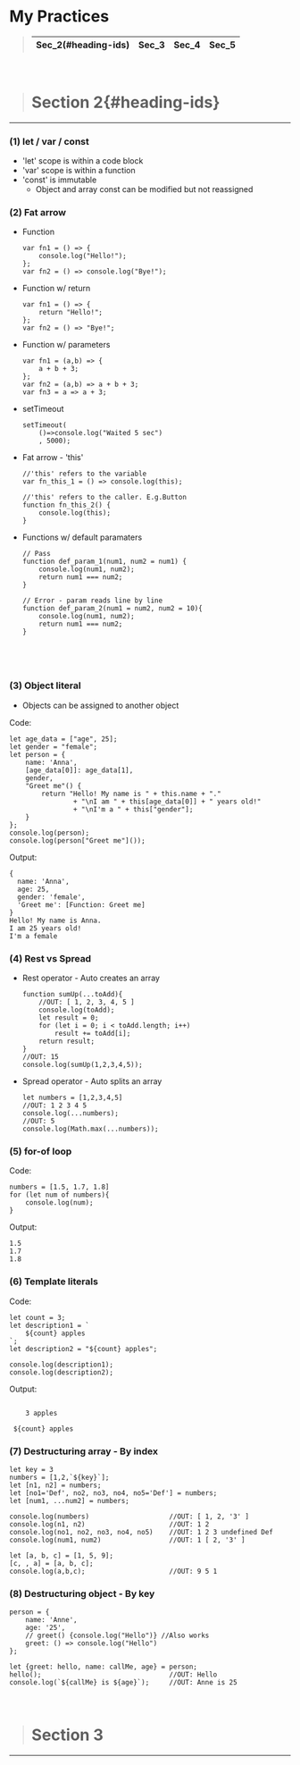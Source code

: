 # My Practices
> | Sec_2(#heading-ids) | Sec_3 | Sec_4 |Sec_5 |
> | -- | -- | -- | -- |
<br>

> <h1>Section 2{#heading-ids}</h1>
---
### **(1) let / var / const**
- 'let' scope is within a code block
- 'var' scope is within a function
- 'const' is immutable
    - Object and array const can be modified but not reassigned

### **(2) Fat arrow**
- Function
    <pre><code>var fn1 = () => {
      console.log("Hello!");
  };
  var fn2 = () => console.log("Bye!");</code></pre>
- Function w/ return
    <pre><code>var fn1 = () => {
      return "Hello!";
  };
  var fn2 = () => "Bye!";</code></pre>
- Function w/ parameters
    <pre><code>var fn1 = (a,b) => {
      a + b + 3;
  };
  var fn2 = (a,b) => a + b + 3;
  var fn3 = a => a + 3;</code></pre>
- setTimeout
    <pre><code>setTimeout( 
      ()=>console.log("Waited 5 sec")
      , 5000);</code></pre>
- Fat arrow - 'this'
    <pre><code>//'this' refers to the variable
  var fn_this_1 = () => console.log(this); 

  //'this' refers to the caller. E.g.Button
  function fn_this_2() {
      console.log(this);
  }</code></pre>
- Functions w/ default paramaters
    <pre><code>// Pass
  function def_param_1(num1, num2 = num1) {
      console.log(num1, num2);
      return num1 === num2;
  }

  // Error - param reads line by line
  function def_param_2(num1 = num2, num2 = 10){
      console.log(num1, num2);
      return num1 === num2;
  }
</code></pre>

### **(3) Object literal**
- Objects can be assigned to another object

Code:
<pre><code>let age_data = ["age", 25];
let gender = "female";
let person = {
    name: 'Anna',
    [age_data[0]]: age_data[1],
    gender,
    "Greet me"() {
        return "Hello! My name is " + this.name + "."
                + "\nI am " + this[age_data[0]] + " years old!"
                + "\nI'm a " + this["gender"];
    }
};
console.log(person);
console.log(person["Greet me"]());</code></pre>
Output:
<pre><code>{
  name: 'Anna',
  age: 25,
  gender: 'female',
  'Greet me': [Function: Greet me]
}
Hello! My name is Anna.
I am 25 years old!
I'm a female</code></pre>

### **(4) Rest vs Spread**
- Rest operator - Auto creates an array
    <pre><code>function sumUp(...toAdd){
      //OUT: [ 1, 2, 3, 4, 5 ]
      console.log(toAdd);
      let result = 0;
      for (let i = 0; i < toAdd.length; i++)
          result += toAdd[i];
      return result;
  }
  //OUT: 15
  console.log(sumUp(1,2,3,4,5));</code></pre>
- Spread operator - Auto splits an array
    <pre><code>let numbers = [1,2,3,4,5]
  //OUT: 1 2 3 4 5
  console.log(...numbers);
  //OUT: 5
  console.log(Math.max(...numbers));</code></pre>

### **(5) for-of loop**
Code:
<pre><code>numbers = [1.5, 1.7, 1.8]
for (let num of numbers){
    console.log(num);
}</code></pre>
Output:
<pre><code>1.5
1.7
1.8</code></pre>

### **(6) Template literals**
Code:
<pre><code>let count = 3;
let description1 = `
    ${count} apples
`;
let description2 = "${count} apples";

console.log(description1);
console.log(description2);</code></pre>
Output:
<pre><code>
    3 apples

 ${count} apples</code></pre>

### **(7) Destructuring array - By index**
<pre><code>let key = 3
numbers = [1,2,`${key}`];
let [n1, n2] = numbers;
let [no1='Def', no2, no3, no4, no5='Def'] = numbers;
let [num1, ...num2] = numbers;

console.log(numbers)                    //OUT: [ 1, 2, '3' ]
console.log(n1, n2)                     //OUT: 1 2
console.log(no1, no2, no3, no4, no5)    //OUT: 1 2 3 undefined Def
console.log(num1, num2)                 //OUT: 1 [ 2, '3' ]

let [a, b, c] = [1, 5, 9];
[c, , a] = [a, b, c];
console.log(a,b,c);                     //OUT: 9 5 1</code></pre>

### **(8) Destructuring object - By key**
<pre><code>person = {
    name: 'Anne',
    age: '25',
    // greet() {console.log("Hello")} //Also works
    greet: () => console.log("Hello")
};

let {greet: hello, name: callMe, age} = person;
hello();                                //OUT: Hello
console.log(`${callMe} is ${age}`);     //OUT: Anne is 25</code></pre>

<br>

> <h1>Section 3</h1>
---
